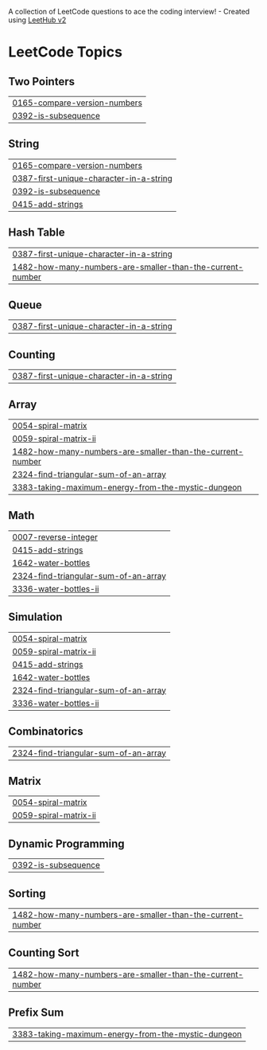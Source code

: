 A collection of LeetCode questions to ace the coding interview! - Created using [LeetHub v2](https://github.com/arunbhardwaj/LeetHub-2.0)
<!---LeetCode Topics Start-->
# LeetCode Topics
## Two Pointers
|  |
| ------- |
| [0165-compare-version-numbers](https://github.com/Bharathkumar-28/DSA_Workbook/tree/master/0165-compare-version-numbers) |
| [0392-is-subsequence](https://github.com/Bharathkumar-28/DSA_Workbook/tree/master/0392-is-subsequence) |
## String
|  |
| ------- |
| [0165-compare-version-numbers](https://github.com/Bharathkumar-28/DSA_Workbook/tree/master/0165-compare-version-numbers) |
| [0387-first-unique-character-in-a-string](https://github.com/Bharathkumar-28/DSA_Workbook/tree/master/0387-first-unique-character-in-a-string) |
| [0392-is-subsequence](https://github.com/Bharathkumar-28/DSA_Workbook/tree/master/0392-is-subsequence) |
| [0415-add-strings](https://github.com/Bharathkumar-28/DSA_Workbook/tree/master/0415-add-strings) |
## Hash Table
|  |
| ------- |
| [0387-first-unique-character-in-a-string](https://github.com/Bharathkumar-28/DSA_Workbook/tree/master/0387-first-unique-character-in-a-string) |
| [1482-how-many-numbers-are-smaller-than-the-current-number](https://github.com/Bharathkumar-28/DSA_Workbook/tree/master/1482-how-many-numbers-are-smaller-than-the-current-number) |
## Queue
|  |
| ------- |
| [0387-first-unique-character-in-a-string](https://github.com/Bharathkumar-28/DSA_Workbook/tree/master/0387-first-unique-character-in-a-string) |
## Counting
|  |
| ------- |
| [0387-first-unique-character-in-a-string](https://github.com/Bharathkumar-28/DSA_Workbook/tree/master/0387-first-unique-character-in-a-string) |
## Array
|  |
| ------- |
| [0054-spiral-matrix](https://github.com/Bharathkumar-28/DSA_Workbook/tree/master/0054-spiral-matrix) |
| [0059-spiral-matrix-ii](https://github.com/Bharathkumar-28/DSA_Workbook/tree/master/0059-spiral-matrix-ii) |
| [1482-how-many-numbers-are-smaller-than-the-current-number](https://github.com/Bharathkumar-28/DSA_Workbook/tree/master/1482-how-many-numbers-are-smaller-than-the-current-number) |
| [2324-find-triangular-sum-of-an-array](https://github.com/Bharathkumar-28/DSA_Workbook/tree/master/2324-find-triangular-sum-of-an-array) |
| [3383-taking-maximum-energy-from-the-mystic-dungeon](https://github.com/Bharathkumar-28/DSA_Workbook/tree/master/3383-taking-maximum-energy-from-the-mystic-dungeon) |
## Math
|  |
| ------- |
| [0007-reverse-integer](https://github.com/Bharathkumar-28/DSA_Workbook/tree/master/0007-reverse-integer) |
| [0415-add-strings](https://github.com/Bharathkumar-28/DSA_Workbook/tree/master/0415-add-strings) |
| [1642-water-bottles](https://github.com/Bharathkumar-28/DSA_Workbook/tree/master/1642-water-bottles) |
| [2324-find-triangular-sum-of-an-array](https://github.com/Bharathkumar-28/DSA_Workbook/tree/master/2324-find-triangular-sum-of-an-array) |
| [3336-water-bottles-ii](https://github.com/Bharathkumar-28/DSA_Workbook/tree/master/3336-water-bottles-ii) |
## Simulation
|  |
| ------- |
| [0054-spiral-matrix](https://github.com/Bharathkumar-28/DSA_Workbook/tree/master/0054-spiral-matrix) |
| [0059-spiral-matrix-ii](https://github.com/Bharathkumar-28/DSA_Workbook/tree/master/0059-spiral-matrix-ii) |
| [0415-add-strings](https://github.com/Bharathkumar-28/DSA_Workbook/tree/master/0415-add-strings) |
| [1642-water-bottles](https://github.com/Bharathkumar-28/DSA_Workbook/tree/master/1642-water-bottles) |
| [2324-find-triangular-sum-of-an-array](https://github.com/Bharathkumar-28/DSA_Workbook/tree/master/2324-find-triangular-sum-of-an-array) |
| [3336-water-bottles-ii](https://github.com/Bharathkumar-28/DSA_Workbook/tree/master/3336-water-bottles-ii) |
## Combinatorics
|  |
| ------- |
| [2324-find-triangular-sum-of-an-array](https://github.com/Bharathkumar-28/DSA_Workbook/tree/master/2324-find-triangular-sum-of-an-array) |
## Matrix
|  |
| ------- |
| [0054-spiral-matrix](https://github.com/Bharathkumar-28/DSA_Workbook/tree/master/0054-spiral-matrix) |
| [0059-spiral-matrix-ii](https://github.com/Bharathkumar-28/DSA_Workbook/tree/master/0059-spiral-matrix-ii) |
## Dynamic Programming
|  |
| ------- |
| [0392-is-subsequence](https://github.com/Bharathkumar-28/DSA_Workbook/tree/master/0392-is-subsequence) |
## Sorting
|  |
| ------- |
| [1482-how-many-numbers-are-smaller-than-the-current-number](https://github.com/Bharathkumar-28/DSA_Workbook/tree/master/1482-how-many-numbers-are-smaller-than-the-current-number) |
## Counting Sort
|  |
| ------- |
| [1482-how-many-numbers-are-smaller-than-the-current-number](https://github.com/Bharathkumar-28/DSA_Workbook/tree/master/1482-how-many-numbers-are-smaller-than-the-current-number) |
## Prefix Sum
|  |
| ------- |
| [3383-taking-maximum-energy-from-the-mystic-dungeon](https://github.com/Bharathkumar-28/DSA_Workbook/tree/master/3383-taking-maximum-energy-from-the-mystic-dungeon) |
<!---LeetCode Topics End-->